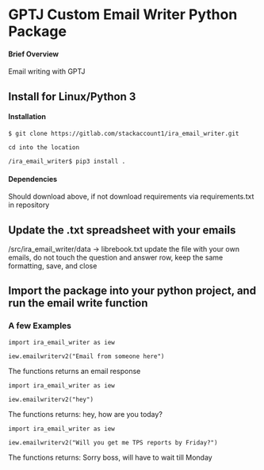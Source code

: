 # GPTJ Custom Email Writer Python Package
#### Brief Overview
Email writing with GPTJ

## Install for Linux/Python 3
#### Installation
```
$ git clone https://gitlab.com/stackaccount1/ira_email_writer.git

cd into the location

/ira_email_writer$ pip3 install .

```

#### Dependencies
Should download above, if not download requirements via requirements.txt in repository


## Update the .txt spreadsheet with your emails 
/src/ira_email_writer/data -> librebook.txt 
update the file with your own emails, do not touch the question and answer row, keep the same formatting, save, and close 


## Import the package into your python project, and run the email write function
### A few Examples

```
import ira_email_writer as iew

iew.emailwriterv2("Email from someone here")

```
The functions returns an email response

```
import ira_email_writer as iew

iew.emailwriterv2("hey")

```
The functions returns: hey, how are you today?

```
import ira_email_writer as iew

iew.emailwriterv2("Will you get me TPS reports by Friday?")

```
The functions returns: Sorry boss, will have to wait till Monday
